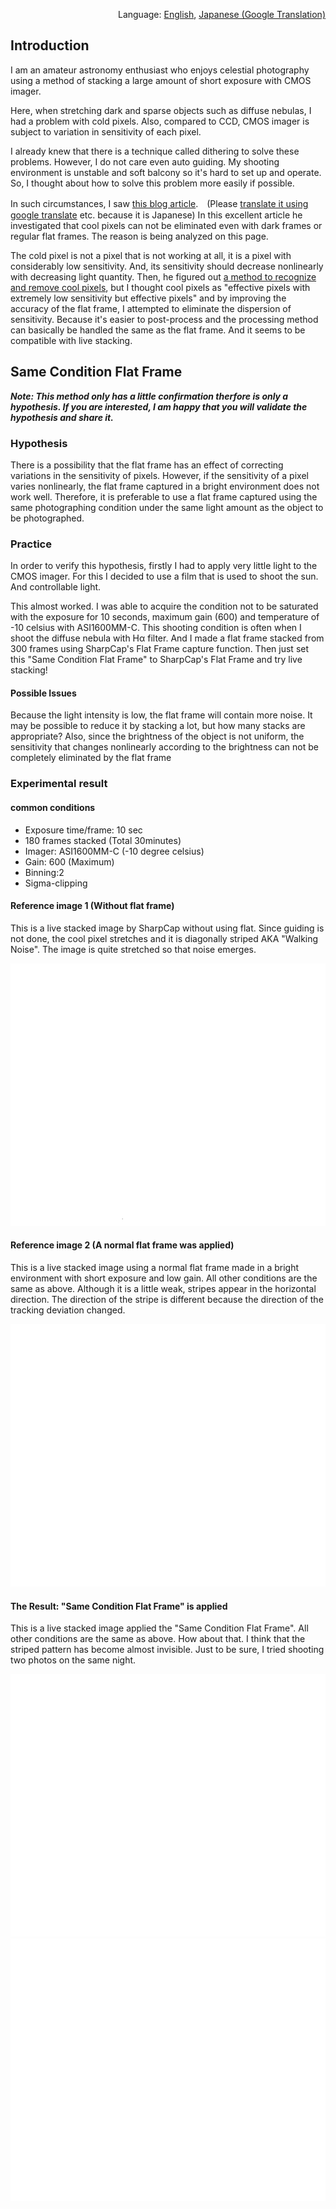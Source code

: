 <p align="right">Language: <a href="https://satakagi.github.io/sameConditionFlatFrame/">English</a>, <a href="https://translate.google.com/translate?sl=en&tl=ja&u=https%3A%2F%2Fsatakagi.github.io%2FsameConditionFlatFrame%2F">Japanese (Google Translation)</a></p>

## Introduction

I am an amateur astronomy enthusiast who enjoys celestial photography using a method of stacking a large amount of short exposure with CMOS imager.

Here, when stretching dark and sparse objects such as diffuse nebulas, I had a problem with cold pixels. Also, compared to CCD, CMOS imager is subject to variation in sensitivity of each pixel.

I already knew that there is a technique called dithering to solve these problems. However, I do not care even auto guiding. My shooting environment is unstable and soft balcony so it's hard to set up and operate. So, I thought about how to solve this problem more easily if possible.

In such circumstances, I saw [this blog article](https://apranat.exblog.jp/28129764/).　(Please [translate it using google translate](https://translate.google.com/translate?sl=auto&tl=en&u=https%3A%2F%2Fapranat.exblog.jp%2F28129764%2F) etc. because it is Japanese) In this excellent article he investigated that cool pixels can not be eliminated even with dark frames or regular flat frames. The reason is being analyzed on this page.

The cold pixel is not a pixel that is not working at all, it is a pixel with considerably low sensitivity. And, its sensitivity should decrease nonlinearly with decreasing light quantity. Then, he figured out [a method to recognize and remove cool pixels](https://apranat.exblog.jp/28135658/), but I thought cool pixels as "effective pixels with extremely low sensitivity but effective pixels" and by improving the accuracy of the flat frame, I attempted to eliminate the dispersion of sensitivity. Because it's easier to post-process and the processing method can basically be handled the same as the flat frame. And it seems to be compatible with live stacking.

## Same Condition Flat Frame
***Note: This method only has a little confirmation therfore is only a hypothesis. If you are interested, I am happy that you will validate the hypothesis and share it.***

### Hypothesis
There is a possibility that the flat frame has an effect of correcting variations in the sensitivity of pixels. However, if the sensitivity of a pixel varies nonlinearly, the flat frame captured in a bright environment does not work well. Therefore, it is preferable to use a flat frame captured using the same photographing condition under the same light amount as the object to be photographed.

### Practice
In order to verify this hypothesis, firstly I had to apply very little light to the CMOS imager. For this I decided to use a film that is used to shoot the sun. And controllable light.

This almost worked. I was able to acquire the condition not to be saturated with the exposure for 10 seconds, maximum gain (600) and temperature of -10 celsius with ASI1600MM-C. This shooting condition is often when I shoot the diffuse nebula with Hα filter. And I made a flat frame stacked from 300 frames using SharpCap's Flat Frame capture function. Then just set this "Same Condition Flat Frame" to SharpCap's Flat Frame and try live stacking!

#### Possible Issues
Because the light intensity is low, the flat frame will contain more noise. It may be possible to reduce it by stacking a lot, but how many stacks are appropriate? Also, since the brightness of the object is not uniform, the sensitivity that changes nonlinearly according to the brightness can not be completely eliminated by the flat frame

### Experimental result
#### common conditions
* Exposure time/frame: 10 sec 
* 180 frames stacked (Total 30minutes)
* Imager: ASI1600MM-C (-10 degree celsius)
* Gain: 600 (Maximum)
* Binning:2
* Sigma-clipping

#### Reference image 1 (Without flat frame)
This is a live stacked image by SharpCap without using flat. Since guiding is not done, the cool pixel stretches and it is diagonally striped AKA "Walking Noise". The image is quite stretched so that noise emerges.

![Without flat frame](/img/nonFlat.png) 


#### Reference image 2 (A normal flat frame was applied)
This is a live stacked image using a normal flat frame made in a bright environment with short exposure and low gain. All other conditions are the same as above. Although it is a little weak, stripes appear in the horizontal direction. The direction of the stripe is different because the direction of the tracking deviation changed.

![A normal flat frame was applied](/img/normalFlat.png) 


#### The Result: "Same Condition Flat Frame" is applied
This is a live stacked image applied the "Same Condition Flat Frame". All other conditions are the same as above.
How about that. I think that the striped pattern has become almost invisible. Just to be sure, I tried shooting two photos on the same night.

![Same Condition Flat Frame-1](/img/sameFlat1.png)
![Same Condition Flat Frame-2](/img/sameFlat2.png)

